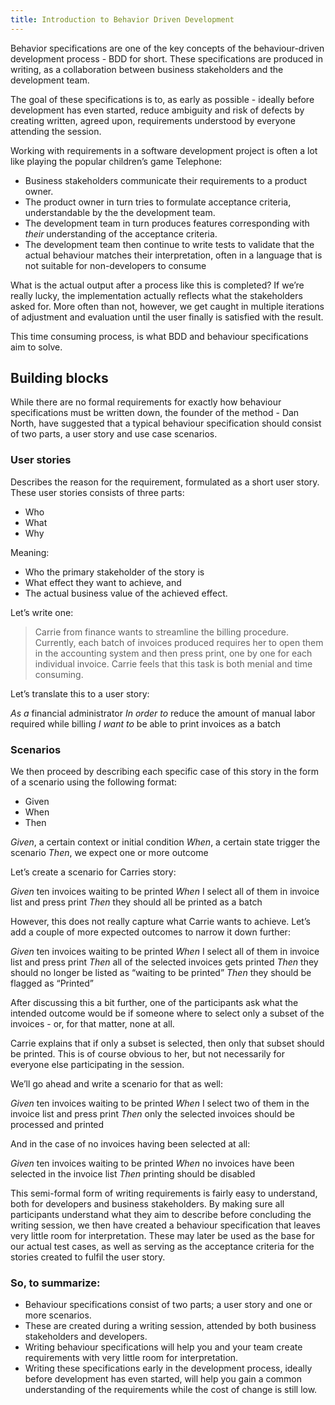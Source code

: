 ```yaml
---
title: Introduction to Behavior Driven Development
---
```


Behavior specifications are one of the key concepts of the behaviour-driven development process - BDD for short. These specifications are produced in writing, as a collaboration between business stakeholders and the development team.

The goal of these specifications  is to, as early as possible - ideally before development has even started, reduce ambiguity and risk of defects by creating written, agreed upon, requirements understood by everyone attending the session.

Working with requirements in a software development project is often a lot like playing the popular children’s game Telephone:

* Business stakeholders communicate their requirements to a product owner.
* The product owner in turn tries to formulate acceptance criteria, understandable by the the development team.
* The development team in turn produces features corresponding with *their* understanding of the acceptance criteria.
* The development team then continue to write tests to validate that the actual behaviour matches their interpretation, often in a language that is not suitable for non-developers to consume

What is the actual output after a process like this is completed? If we’re really lucky, the implementation actually reflects what the stakeholders asked for. More often than not, however, we get caught in multiple iterations of adjustment and evaluation until the user finally is satisfied with the result.

This time consuming process, is what BDD and behaviour specifications aim to solve.
## Building blocks
While there are no formal requirements for exactly how behaviour specifications must be written down, the founder of the method - Dan North, have suggested that a typical behaviour specification should consist of two parts, a user story and use case scenarios.

### User stories
Describes the reason for the requirement, formulated as a short user story. These user stories consists of three parts:

* Who
* What
* Why

Meaning:
* Who the primary stakeholder of the story is
* What effect they want to achieve, and
* The actual business value of the achieved effect.

Let’s write one:

> Carrie from finance wants to streamline the billing procedure. Currently, each batch of invoices produced requires her to open them in the accounting system and then press print, one by one for each individual invoice. Carrie feels that this task is both menial and time consuming.

Let’s translate this to a user story:

*As a* financial administrator
*In order to* reduce the amount of manual labor required while billing
*I want to* be able to print invoices as a batch

### Scenarios
We then proceed by describing each specific case of this story in the form of a scenario using the following format:

* Given
* When
* Then
	
*Given*, a certain context or initial condition
*When*, a certain state trigger the scenario
*Then*, we expect one or more outcome

Let’s create a scenario for Carries story:

*Given* ten invoices waiting to be printed
*When* I select all of them in invoice list and press print
*Then* they should all be printed as a batch

However, this does not really capture what Carrie wants to achieve. Let’s add a couple of more expected outcomes to narrow it down further:

*Given* ten invoices waiting to be printed
*When* I select all of them in invoice list and press print
*Then* all of the selected invoices gets printed 
*Then* they should no longer be listed as “waiting to be printed”
*Then* they should be flagged as “Printed”

After discussing this a bit further, one of the participants ask what the intended outcome would be if someone where to select only a subset of the invoices - or, for that matter, none at all.

Carrie explains that if only a subset is selected, then only that subset should be printed. This is of course obvious to her, but not necessarily for everyone else participating in the session.

We’ll go ahead and write a scenario for that as well:

*Given* ten invoices waiting to be printed
*When* I select two of them in the invoice list and press print
*Then*  only the selected invoices should be processed and printed

And in the case of no invoices having been selected at all:

*Given* ten invoices waiting to be printed
*When* no invoices have been selected in the invoice list
*Then* printing should be disabled

This semi-formal form of writing requirements is fairly easy to understand, both for developers and business stakeholders. By making sure all participants understand what they aim to describe before concluding the writing session, we then have created a behaviour specification that leaves very little room for interpretation. These may later be used as the base for our actual test cases, as well as serving as the acceptance criteria for the stories created to fulfil the user story.

### So, to summarize:

* Behaviour specifications consist of two parts; a user story and one or more scenarios.
* These are created during a writing session, attended by both business stakeholders and developers.
* Writing behaviour specifications will help you and your team create requirements with very little room for interpretation.
* Writing these specifications early in the development process, ideally before development has even started, will help you gain a common understanding of the requirements while the cost of change is still low.
